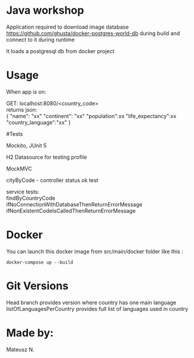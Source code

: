 # Java workshop

Application required to download image database https://github.com/ghusta/docker-postgres-world-db during build and connect to it during runtime

It loads a postgresql db from docker project

# Usage

When app is on:

GET: localhost:8080/<country_code><br>
returns json:<br>
{
"name": "xx"
"continent": "xx"
"population":xx
"life_expectancy":xx
"country_language":"xx"
}

#Tests

Mockito, JUnit 5

H2 Datasource for testing profile

MockMVC

cityByCode - controller status ok test

service tests: <br>
findByCountryCode<br>
ifNoConnectionWithDatabaseThenReturnErrorMessage<br>
ifNonExistentCodeIsCalledThenReturnErrorMessage<br>

# Docker

You can launch this docker image from src/main/docker folder like this :

`docker-compose up --build`

# Git Versions

Head branch provides version where country has one main language
listOfLanguagesPerCountry provides full list of languages used in country

# Made by:

Mateusz N.